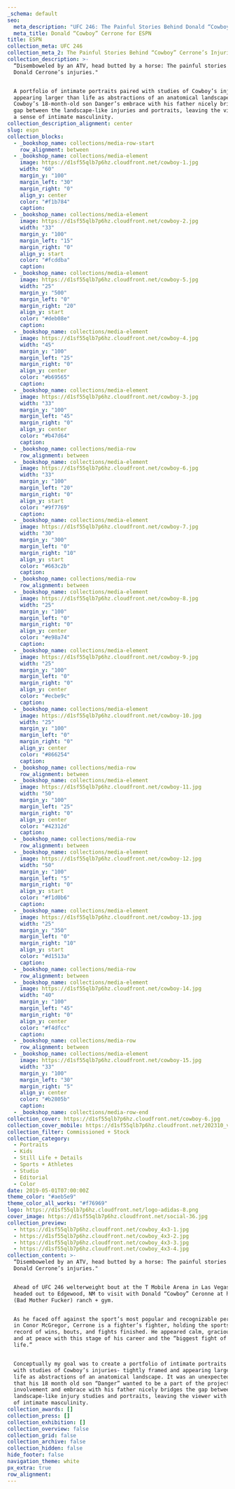 ```yaml
---
_schema: default
seo:
  meta_description: "UFC 246: The Painful Stories Behind Donald “Cowboy” Cerrone’s Injuries"
  meta_title: Donald “Cowboy” Cerrone for ESPN
title: ESPN
collection_meta: UFC 246
collection_meta_2: The Painful Stories Behind “Cowboy” Cerrone’s Injuries
collection_description: >-
  “Disemboweled by an ATV, head butted by a horse: The painful stories behind
  Donald Cerrone’s injuries."


  A portfolio of intimate portraits paired with studies of Cowboy’s injuries
  appearing larger than life as abstractions of an anatomical landscape.
  Cowboy’s 18-month-old son Danger’s embrace with his father nicely bridges the
  gap between the landscape-like injuries and portraits, leaving the viewer with
  a sense of intimate masculinity.
collection_description_alignment: center
slug: espn
collection_blocks:
  - _bookshop_name: collections/media-row-start
    row_alignment: between
  - _bookshop_name: collections/media-element
    image: https://d1sf55qlb7p6hz.cloudfront.net/cowboy-1.jpg
    width: "60"
    margin_y: "100"
    margin_left: "30"
    margin_right: "0"
    align_y: center
    color: "#f1b784"
    caption:
  - _bookshop_name: collections/media-element
    image: https://d1sf55qlb7p6hz.cloudfront.net/cowboy-2.jpg
    width: "33"
    margin_y: "100"
    margin_left: "15"
    margin_right: "0"
    align_y: start
    color: "#fcddba"
    caption:
  - _bookshop_name: collections/media-element
    image: https://d1sf55qlb7p6hz.cloudfront.net/cowboy-5.jpg
    width: "25"
    margin_y: "500"
    margin_left: "0"
    margin_right: "20"
    align_y: start
    color: "#deb08e"
    caption:
  - _bookshop_name: collections/media-element
    image: https://d1sf55qlb7p6hz.cloudfront.net/cowboy-4.jpg
    width: "45"
    margin_y: "100"
    margin_left: "25"
    margin_right: "0"
    align_y: center
    color: "#b69565"
    caption:
  - _bookshop_name: collections/media-element
    image: https://d1sf55qlb7p6hz.cloudfront.net/cowboy-3.jpg
    width: "33"
    margin_y: "100"
    margin_left: "45"
    margin_right: "0"
    align_y: center
    color: "#b47d64"
    caption:
  - _bookshop_name: collections/media-row
    row_alignment: between
  - _bookshop_name: collections/media-element
    image: https://d1sf55qlb7p6hz.cloudfront.net/cowboy-6.jpg
    width: "33"
    margin_y: "100"
    margin_left: "20"
    margin_right: "0"
    align_y: start
    color: "#9f7769"
    caption:
  - _bookshop_name: collections/media-element
    image: https://d1sf55qlb7p6hz.cloudfront.net/cowboy-7.jpg
    width: "30"
    margin_y: "300"
    margin_left: "0"
    margin_right: "10"
    align_y: start
    color: "#663c2b"
    caption:
  - _bookshop_name: collections/media-row
    row_alignment: between
  - _bookshop_name: collections/media-element
    image: https://d1sf55qlb7p6hz.cloudfront.net/cowboy-8.jpg
    width: "25"
    margin_y: "100"
    margin_left: "0"
    margin_right: "0"
    align_y: center
    color: "#e98a74"
    caption:
  - _bookshop_name: collections/media-element
    image: https://d1sf55qlb7p6hz.cloudfront.net/cowboy-9.jpg
    width: "25"
    margin_y: "100"
    margin_left: "0"
    margin_right: "0"
    align_y: center
    color: "#ecbe9c"
    caption:
  - _bookshop_name: collections/media-element
    image: https://d1sf55qlb7p6hz.cloudfront.net/cowboy-10.jpg
    width: "25"
    margin_y: "100"
    margin_left: "0"
    margin_right: "0"
    align_y: center
    color: "#866254"
    caption:
  - _bookshop_name: collections/media-row
    row_alignment: between
  - _bookshop_name: collections/media-element
    image: https://d1sf55qlb7p6hz.cloudfront.net/cowboy-11.jpg
    width: "50"
    margin_y: "100"
    margin_left: "25"
    margin_right: "0"
    align_y: center
    color: "#42312d"
    caption:
  - _bookshop_name: collections/media-row
    row_alignment: between
  - _bookshop_name: collections/media-element
    image: https://d1sf55qlb7p6hz.cloudfront.net/cowboy-12.jpg
    width: "50"
    margin_y: "100"
    margin_left: "5"
    margin_right: "0"
    align_y: start
    color: "#f1d0b6"
    caption:
  - _bookshop_name: collections/media-element
    image: https://d1sf55qlb7p6hz.cloudfront.net/cowboy-13.jpg
    width: "25"
    margin_y: "350"
    margin_left: "0"
    margin_right: "10"
    align_y: start
    color: "#d1513a"
    caption:
  - _bookshop_name: collections/media-row
    row_alignment: between
  - _bookshop_name: collections/media-element
    image: https://d1sf55qlb7p6hz.cloudfront.net/cowboy-14.jpg
    width: "40"
    margin_y: "100"
    margin_left: "45"
    margin_right: "0"
    align_y: center
    color: "#f4dfcc"
    caption:
  - _bookshop_name: collections/media-row
    row_alignment: between
  - _bookshop_name: collections/media-element
    image: https://d1sf55qlb7p6hz.cloudfront.net/cowboy-15.jpg
    width: "33"
    margin_y: "100"
    margin_left: "30"
    margin_right: "5"
    align_y: center
    color: "#b2805b"
    caption:
  - _bookshop_name: collections/media-row-end
collection_cover: https://d1sf55qlb7p6hz.cloudfront.net/cowboy-6.jpg
collection_cover_mobile: https://d1sf55qlb7p6hz.cloudfront.net/202310_vert-covers-12.jpg
collection_filter: Commissioned + Stock
collection_category:
  - Portraits
  - Kids
  - Still Life + Details
  - Sports + Athletes
  - Studio
  - Editorial
  - Color
date: 2019-05-01T07:00:00Z
theme_color: "#aeb5e9"
theme_color_all_works: "#f76969"
logo: https://d1sf55qlb7p6hz.cloudfront.net/logo-adidas-8.png
cover_image: https://d1sf55qlb7p6hz.cloudfront.net/social-36.jpg
collection_preview:
  - https://d1sf55qlb7p6hz.cloudfront.net/cowboy_4x3-1.jpg
  - https://d1sf55qlb7p6hz.cloudfront.net/cowboy_4x3-2.jpg
  - https://d1sf55qlb7p6hz.cloudfront.net/cowboy_4x3-3.jpg
  - https://d1sf55qlb7p6hz.cloudfront.net/cowboy_4x3-4.jpg
collection_content: >-
  “Disemboweled by an ATV, head butted by a horse: The painful stories behind
  Donald Cerrone’s injuries."


  Ahead of UFC 246 welterweight bout at the T Mobile Arena in Las Vegas, I
  headed out to Edgewood, NM to visit with Donald “Cowboy” Ceronne at his BMF
  (Bad Mother Fucker) ranch + gym.


  As he faced off against the sport’s most popular and recognizable personality
  in Conor McGregor, Cerrone is a fighter’s fighter, holding the sports all time
  record of wins, bouts, and fights finished. He appeared calm, gracious, funny,
  and at peace with this stage of his career and the “biggest fight of his
  life.”


  Conceptually my goal was to create a portfolio of intimate portraits paired
  with studies of Cowboy’s injuries- tightly framed and appearing larger than
  life as abstractions of an anatomical landscape. It was an unexpected bonus
  that his 18 month old son “Danger” wanted to be a part of the project. His
  involvement and embrace with his father nicely bridges the gap between the
  landscape-like injury studies and portraits, leaving the viewer with a sense
  of intimate masculinity.
collection_awards: []
collection_press: []
collection_exhibition: []
collection_overview: false
collection_grid: false
collection_archive: false
collection_hidden: false
hide_footer: false
navigation_theme: white
px_extra: true
row_alignment:
---
```

